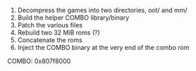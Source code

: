 1) Decompress the games into two directories, oot/ and mm/
2) Build the helper COMBO library/binary
3) Patch the various files
4) Rebuild two 32 MiB roms (?)
5) Concatenate the roms
6) Inject the COMBO binary at the very end of the combo rom

COMBO: 0x807f8000
